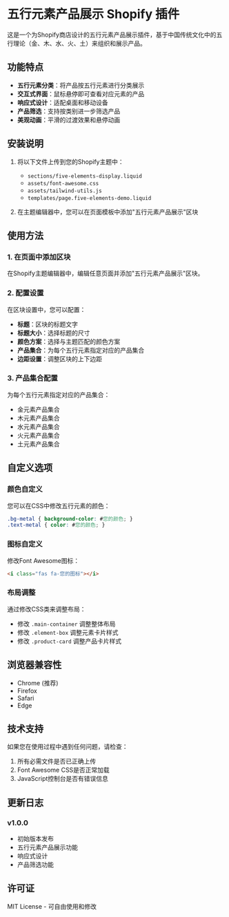 # 五行元素产品展示 Shopify 插件

这是一个为Shopify商店设计的五行元素产品展示插件，基于中国传统文化中的五行理论（金、木、水、火、土）来组织和展示产品。

## 功能特点

- **五行元素分类**：将产品按五行元素进行分类展示
- **交互式界面**：鼠标悬停即可查看对应元素的产品
- **响应式设计**：适配桌面和移动设备
- **产品筛选**：支持按类别进一步筛选产品
- **美观动画**：平滑的过渡效果和悬停动画

## 安装说明

1. 将以下文件上传到您的Shopify主题中：
   - `sections/five-elements-display.liquid`
   - `assets/font-awesome.css`
   - `assets/tailwind-utils.js`
   - `templates/page.five-elements-demo.liquid`

2. 在主题编辑器中，您可以在页面模板中添加"五行元素产品展示"区块

## 使用方法

### 1. 在页面中添加区块

在Shopify主题编辑器中，编辑任意页面并添加"五行元素产品展示"区块。

### 2. 配置设置

在区块设置中，您可以配置：

- **标题**：区块的标题文字
- **标题大小**：选择标题的尺寸
- **颜色方案**：选择与主题匹配的颜色方案
- **产品集合**：为每个五行元素指定对应的产品集合
- **边距设置**：调整区块的上下边距

### 3. 产品集合配置

为每个五行元素指定对应的产品集合：
- 金元素产品集合
- 木元素产品集合  
- 水元素产品集合
- 火元素产品集合
- 土元素产品集合

## 自定义选项

### 颜色自定义

您可以在CSS中修改五行元素的颜色：
```css
.bg-metal { background-color: #您的颜色; }
.text-metal { color: #您的颜色; }
```

### 图标自定义

修改Font Awesome图标：
```html
<i class="fas fa-您的图标"></i>
```

### 布局调整

通过修改CSS类来调整布局：
- 修改 `.main-container` 调整整体布局
- 修改 `.element-box` 调整元素卡片样式
- 修改 `.product-card` 调整产品卡片样式

## 浏览器兼容性

- Chrome (推荐)
- Firefox
- Safari
- Edge

## 技术支持

如果您在使用过程中遇到任何问题，请检查：
1. 所有必需文件是否已正确上传
2. Font Awesome CSS是否正常加载
3. JavaScript控制台是否有错误信息

## 更新日志

### v1.0.0
- 初始版本发布
- 五行元素产品展示功能
- 响应式设计
- 产品筛选功能

## 许可证

MIT License - 可自由使用和修改
